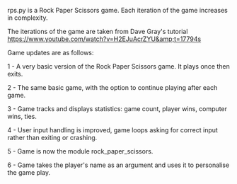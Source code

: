 rps.py is a Rock Paper Scissors game. Each iteration of the game increases in complexity. 

The iterations of the game are taken from Dave Gray's tutorial https://www.youtube.com/watch?v=H2EJuAcrZYU&amp;t=17794s


Game updates are as follows:

1 - A very basic version of the Rock Paper Scissors game. It plays once then exits.
 
2 - The same basic game, with the option to continue playing after each game.

3 - Game tracks and displays statistics: game count, player wins, computer wins, ties.

4 - User input handling is improved, game loops asking for correct input rather than exiting or crashing.

5 - Game is now the module rock_paper_scissors.

6 - Game takes the player's name as an argument and uses it to personalise the game play.

